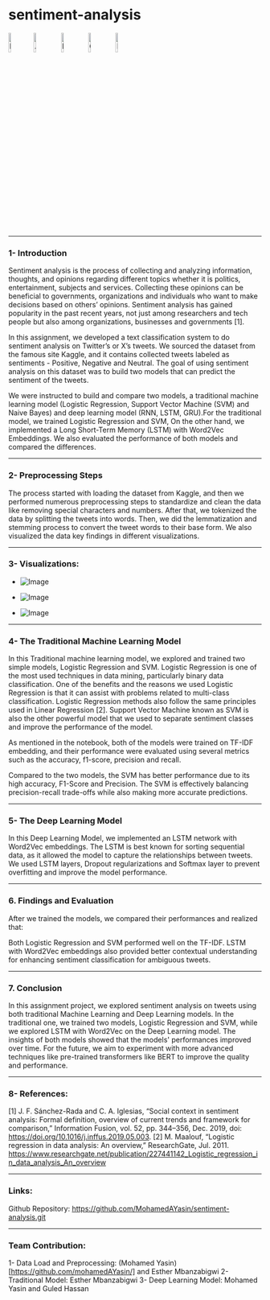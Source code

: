 # sentiment-analysis

<img src="https://raw.githubusercontent.com/Tarikul-Islam-Anik/Animated-Fluent-Emojis/master/Emojis/Smilies/Enraged%20Face.png" alt="Enraged Face" width="10%" height="10%" /><img src="https://raw.githubusercontent.com/Tarikul-Islam-Anik/Animated-Fluent-Emojis/master/Emojis/Smilies/Angry%20Face.png" alt="Angry Face" width="10%" height="10%" />
<img src="https://raw.githubusercontent.com/Tarikul-Islam-Anik/Animated-Fluent-Emojis/master/Emojis/Smilies/Neutral%20Face.png" alt="Neutral Face" width="10%" height="10%" />
<img src="https://raw.githubusercontent.com/Tarikul-Islam-Anik/Animated-Fluent-Emojis/master/Emojis/Smilies/Grinning%20Face%20with%20Smiling%20Eyes.png" alt="Grinning Face with Smiling Eyes" width="10%" height="10%" />
<img src="https://raw.githubusercontent.com/Tarikul-Islam-Anik/Animated-Fluent-Emojis/master/Emojis/Smilies/Beaming%20Face%20with%20Smiling%20Eyes.png" alt="Beaming Face with Smiling Eyes" width="10%" height="10%" />
</div>

---

### 1- Introduction

Sentiment analysis is the process of collecting and analyzing information, thoughts, and opinions regarding different topics whether it is politics, entertainment, subjects and services. Collecting these opinions can be beneficial to governments, organizations and individuals who want to make decisions based on others’ opinions. Sentiment analysis has gained popularity in the past recent years, not just among researchers and tech people but also among organizations, businesses and governments [1].

In this assignment, we developed a text classification system to do sentiment analysis on Twitter’s or X’s tweets. We sourced the dataset from the famous site Kaggle, and it contains collected tweets labeled as sentiments - Positive, Negative and Neutral. The goal of using sentiment analysis on this dataset was to build two models that can predict the sentiment of the tweets.

We were instructed to build and compare two models, a traditional machine learning model (Logistic Regression, Support Vector Machine (SVM) and Naive Bayes) and deep learning model (RNN, LSTM, GRU).For the traditional model, we trained Logistic Regression and SVM, On the other hand, we implemented a Long Short-Term Memory (LSTM) with Word2Vec Embeddings. We also evaluated the performance of both models and compared the differences.

--- 

### 2- Preprocessing Steps

The process started with loading the dataset from Kaggle, and then we performed numerous preprocessing steps to standardize and clean the data like removing special characters and numbers. After that, we tokenized the data by splitting the tweets into words. Then, we did the lemmatization and stemming process to convert the tweet words to their base form. We also visualized the data key findings in different visualizations.

--- 

### 3- Visualizations:

- ![Image](https://github.com/user-attachments/assets/9e978cb7-5933-462b-ad5f-5c2d5e4c322a)

- ![Image](https://github.com/user-attachments/assets/459d67fb-13a8-4a6f-978c-bbde2dc0ed1a)

- ![Image](https://github.com/user-attachments/assets/42ed0a44-4b01-40c0-a718-cd484f0d624e)

---

### 4- The Traditional Machine Learning Model

In this Traditional machine learning model, we explored and trained two simple models, Logistic Regression and SVM. Logistic Regression is one of the most used techniques in data mining, particularly binary data classification. One of the benefits and the reasons we used Logistic Regression is that it can assist with problems related to multi-class classification. Logistic Regression methods also follow the same principles used in Linear Regression [2].  Support Vector Machine known as SVM is also the other powerful model that we used to separate sentiment classes and improve the performance of the model.

As mentioned in the notebook, both of the models were trained on TF-IDF embedding, and their performance were evaluated using several metrics such as the accuracy, f1-score, precision and recall.

Compared to the two models, the SVM has better performance due to its high accuracy, F1-Score and Precision. The SVM is effectively balancing precision-recall trade-offs while also making more accurate predictions.

---

### 5- The Deep Learning Model

In this Deep Learning Model, we implemented an LSTM network with Word2Vec embeddings. The LSTM is best known for sorting sequential data, as it allowed the model to capture the relationships between tweets. We used LSTM layers, Dropout regularizations and Softmax layer to prevent overfitting and improve the model performance.

---

### 6. Findings and Evaluation
After we trained the models, we compared  their performances and realized that:

Both Logistic Regression and SVM performed well on the TF-IDF.
LSTM with Word2Vec embeddings also provided better contextual understanding for enhancing sentiment classification for ambiguous tweets.

---

### 7. Conclusion

In this assignment project, we explored sentiment analysis on tweets using both traditional Machine Learning and Deep Learning models. In the traditional one, we trained two models, Logistic Regression and SVM, while we explored LSTM with Word2Vec on the Deep Learning model. The insights of both models showed that the models' performances improved over time. For the future, we aim to experiment with more advanced techniques like pre-trained transformers like BERT to improve the quality and performance.

---

### 8- References:

[1] J. F. Sánchez-Rada and C. A. Iglesias, “Social context in sentiment analysis: Formal definition, overview of current trends and framework for comparison,” Information Fusion, vol. 52, pp. 344–356, Dec. 2019, doi: https://doi.org/10.1016/j.inffus.2019.05.003.
‌[2] M. Maalouf, “Logistic regression in data analysis: An overview,” ResearchGate, Jul. 2011. https://www.researchgate.net/publication/227441142_Logistic_regression_in_data_analysis_An_overview‌

---

### Links:
Github Repository: https://github.com/MohamedAYasin/sentiment-analysis.git

---

### Team Contribution:
1- Data Load and Preprocessing: (Mohamed Yasin)[https://github.com/mohamedAYasin/] and Esther Mbanzabigwi
2- Traditional Model: Esther Mbanzabigwi
3- Deep Learning Model: Mohamed Yasin and Guled Hassan




